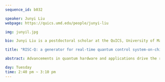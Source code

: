 ```yaml
---
sequence_id: b032

speaker: Junyi Liu
webpage: https://quics.umd.edu/people/junyi-liu

img: junyil.jpg

bio: Junyi Liu is a postdoctoral scholar at the QuICS, University of Maryland, advised by Xiaodi Wu. He received his Ph.D. in computer science from the Institute of Software, Chinese Academy of Sciences, under the supervision of Prof. Mingsheng Ying. His expertise lies in the analysis and verification of quantum software. His current focus is on designing software infrastructure to enhance the performance and accessibility of quantum devices.

title: "RISC-Q: a generator for real-time quantum control system-on-chip (SoCs) compatible with RISC-V"

abstract: Advancements in quantum hardware and applications drive the rapid development of quantum hardware controllers. While fundamental principles are shared across the control of various quantum systems, the diversity of experiments proposes distinct requirements for each controller. Open-source software has successfully addressed these varying needs by developing modular and composable components within an extensible ecosystem, akin to Linux, maintained through extensive collaboration. Recently, this methodology has been adapted for hardware development, leading to the establishment of an open-source ecosystem centered around RISC-V, an extensible Instruction Set Architecture (ISA). To leverage this emerging open-source hardware ecosystem, we developed RISCQ, an open-source generator for quantum controllers based on the RISC-V ISA. By adopting a software-oriented approach to hardware design, our generator allows for easy extensibility through adding new plugins, without requiring modifications to other parts of the generator. Users can construct a quantum controller simply by composing plugins provided by us or other users, tailored to their specific requirements, without the need for wiring or reimplementing hardware modules. Additionally, our generator includes tools that enable users to create plugins for specialized needs, such as customized decoding and pulse generation logic, which can be easily integrated by others. By incorporating the RISC-V toolchain, including simulators, compilers, and bus protocols, we are establishing a basic framework for collaborative development in quantum control systems.

day: Tuesday
time: 2:40 pm ~ 3:10 pm
---
```

